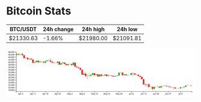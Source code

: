 # Bitcoin Stats

BTC/USDT|24h change|24h high|24h low|
|---|---|---|---|
|$21330.63|-1.66%|$21980.00|$21091.81|

<img src="./chart.svg">
